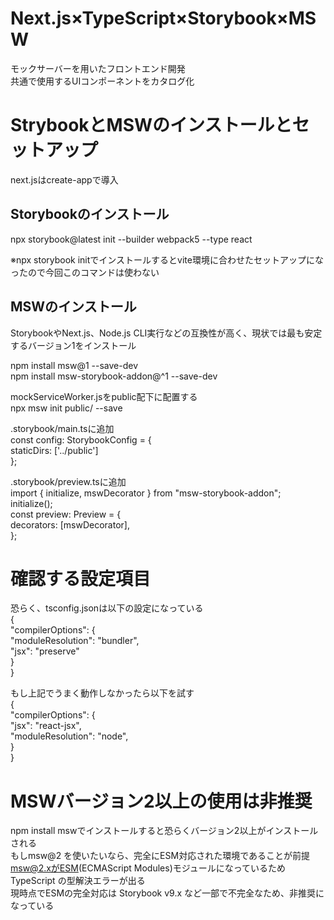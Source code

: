 # Next.js×TypeScript×Storybook×MSW
モックサーバーを用いたフロントエンド開発  
共通で使用するUIコンポーネントをカタログ化  

# StrybookとMSWのインストールとセットアップ  
next.jsはcreate-appで導入  

## Storybookのインストール  
npx storybook@latest init --builder webpack5 --type react  

※npx storybook initでインストールするとvite環境に合わせたセットアップになったので今回このコマンドは使わない  

## MSWのインストール  
StorybookやNext.js、Node.js CLI実行などの互換性が高く、現状では最も安定するバージョン1をインストール  

npm install msw@1 --save-dev  
npm install msw-storybook-addon@^1 --save-dev  

mockServiceWorker.jsをpublic配下に配置する  
npx msw init public/ --save  

.storybook/main.tsに追加  
const config: StorybookConfig = {  
  staticDirs: ['../public']  
};  

.storybook/preview.tsに追加  
import { initialize, mswDecorator } from "msw-storybook-addon";  
initialize();  
const preview: Preview = {  
  decorators: [mswDecorator],  
};  

# 確認する設定項目  
恐らく、tsconfig.jsonは以下の設定になっている  
{  
  "compilerOptions": {  
    "moduleResolution": "bundler",  
    "jsx": "preserve"  
  }  
}  

もし上記でうまく動作しなかったら以下を試す  
{  
  "compilerOptions": {  
    "jsx": "react-jsx",  
    "moduleResolution": "node",  
  }  
}  

# MSWバージョン2以上の使用は非推奨    
npm install mswでインストールすると恐らくバージョン2以上がインストールされる  
もしmsw@2 を使いたいなら、完全にESM対応された環境であることが前提  
msw@2.xがESM(ECMAScript Modules)モジュールになっているためTypeScript の型解決エラーが出る  
現時点でESMの完全対応は Storybook v9.x など一部で不完全なため、非推奨になっている  
